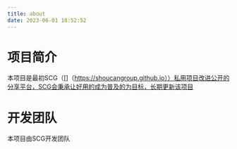 ```yaml
---
title: about
date: 2023-06-01 18:52:52
---
```

# 项目简介
本项目是最初SCG（[]（https://shoucangroup.github.io））私用项目改进公开的分享平台，SCG会秉承让好用的成为普及的为目标，长期更新该项目
# 开发团队
本项目由SCG开发团队